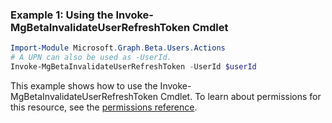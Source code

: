 ### Example 1: Using the Invoke-MgBetaInvalidateUserRefreshToken Cmdlet
```powershell
Import-Module Microsoft.Graph.Beta.Users.Actions
# A UPN can also be used as -UserId.
Invoke-MgBetaInvalidateUserRefreshToken -UserId $userId
```
This example shows how to use the Invoke-MgBetaInvalidateUserRefreshToken Cmdlet.
To learn about permissions for this resource, see the [permissions reference](/graph/permissions-reference).
